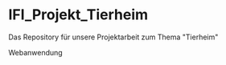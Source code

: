 # IFI_Projekt_Tierheim
Das Repository für unsere Projektarbeit zum Thema "Tierheim"

Webanwendung 

